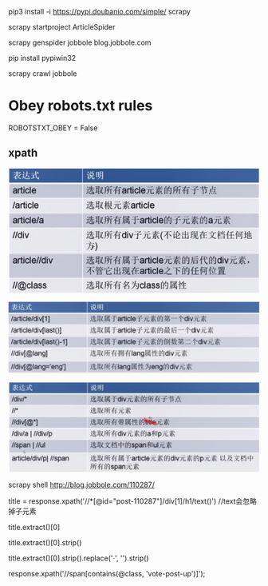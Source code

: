 pip3 install -i https://pypi.doubanio.com/simple/ scrapy

scrapy startproject ArticleSpider

scrapy genspider jobbole blog.jobbole.com

pip install pypiwin32

scrapy crawl jobbole

# Obey robots.txt rules
ROBOTSTXT_OBEY = False




## xpath

![](/assets/360截图18310112101104121.png)

![](/assets/360截图17001016867485.png)

![](/assets/360截图17001015556675.png)


scrapy shell http://blog.jobbole.com/110287/

title = response.xpath('//*[@id="post-110287"]/div[1]/h1/text()')    //text会忽略掉子元素

title.extract()[0]

title.extract()[0].strip()

title.extract()[0].strip().replace('·', '').strip()

response.xpath('//span[contains(@class, 'vote-post-up')]');











